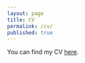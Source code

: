 ```yaml
---
layout: page
title: CV
permalink: /cv/
published: true
--- 
```


You can find my CV [here](nazilashafiei.github.io/blob/master/ShafieiNazila-CV-Jan20.pdf). 
